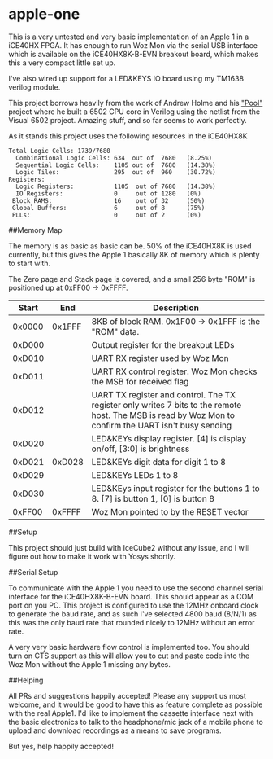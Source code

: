 # apple-one

This is a very untested and very basic implementation of an Apple 1 in a iCE40HX FPGA. It has enough to run Woz Mon via the serial USB interface which is available on the iCE40HX8K-B-EVN breakout board, which makes this a very compact little set up.

I've also wired up support for a LED&KEYS IO board using my TM1638 verilog module.

This project borrows heavily from the work of Andrew Holme and his ["Pool"](http://www.aholme.co.uk/6502/Main.htm) project where he built a 6502 CPU core in Verilog using the netlist from the Visual 6502 project. Amazing stuff, and so far seems to work perfectly.

As it stands this project uses the following resources in the iCE40HX8K

```
Total Logic Cells: 1739/7680
  Combinational Logic Cells: 634  out of  7680   (8.25%)
  Sequential Logic Cells:    1105 out of  7680   (14.38%)
  Logic Tiles:               295  out of  960    (30.72%)
Registers:
  Logic Registers:           1105  out of 7680   (14.38%)
  IO Registers:              0     out of 1280   (0%)
 Block RAMS:                 16    out of 32     (50%)
 Global Buffers:             6     out of 8      (75%)
 PLLs:                       0     out of 2      (0%)
 ```
 
 ##Memory Map
 
 The memory is as basic as basic can be. 50% of the iCE40HX8K is used currently, but this gives the Apple 1 basically 8K of memory which is plenty to start with.
 
 The Zero page and Stack page is covered, and a small 256 byte "ROM" is positioned up at 0xFF00 -> 0xFFFF.
 
 Start | End | Description
 ----- | --- | -----------
 0x0000 | 0x1FFF | 8KB of block RAM. 0x1F00 -> 0x1FFF is the "ROM" data.
 0xD000 | | Output register for the breakout LEDs
 0xD010 | | UART RX register used by Woz Mon
 0xD011  || UART RX control register. Woz Mon checks the MSB for received flag
 0xD012 | | UART TX register and control. The TX register only writes 7 bits to the remote host. The MSB is read by Woz Mon to confirm the UART isn't busy sending
 0xD020 | | LED&KEYs display register. [4] is display on/off, [3:0] is brightness
 0xD021|0xD028| LED&KEYs digit data for digit 1 to 8
 0xD029 | | LED&KEYs LEDs 1 to 8
 0xD030 | | LED&KEys input register for the buttons 1 to 8. [7] is button 1, [0] is button 8
 0xFF00 | 0xFFFF | Woz Mon pointed to by the RESET vector
 
 ##Setup
 
 This project should just build with IceCube2 without any issue, and I will figure out how to make it work with Yosys shortly.
 
 ##Serial Setup
 
 To communicate with the Apple 1 you need to use the second channel serial interface for the iCE40HX8K-B-EVN board. This should appear as a COM port on you PC. This project is configured to use the 12MHz onboard clock to generate the baud rate, and as such I've selected 4800 baud (8/N/1) as this was the only baud rate that rounded nicely to 12MHz without an error rate.
 
 A very very basic hardware flow control is implemented too. You should turn on CTS support as this will allow you to cut and paste code into the Woz Mon without the Apple 1 missing any bytes.
 
 ##Helping
 
 All PRs and suggestions happily accepted! Please any support us most welcome, and it would be good to have this as feature complete as possible with the real Apple1. I'd like to implement the cassette interface next with the basic electronics to talk to the headphone/mic jack of a mobile phone to upload and download recordings as a means to save programs.
 
 But yes, help happily accepted!
